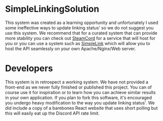 # SimpleLinkingSolution

This system was created as a learning opportunity and unfortunately I used some ineffective ways to update linking status' so we do not suggest you use this system. We recommend that for a curated system that can provide more stability you can check out [SteamCord](https://steamcord.io/) for a service that will host for you or you can use a system such as [SimpleLink](https://lone.design/product/simple-link-discord-steam-linking-system/) which will allow you to host the API seamlessly on your own Apache/Nginx/Web server.

# Developers
This system is in retrospect a working system. We have not provided a front-end as we never fully finished or published this project. You can of course use it for inspiration or to learn how you can achieve similar results in your own application. If you plan to fork this software, it's encouraged you undergo heavy modification to the way you update linking status'. We did include a copy of a barebones React website that uses short polling but this will easily eat up the Discord API rate limit.
